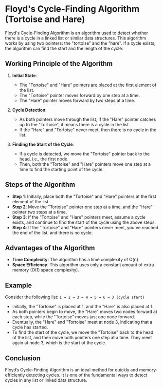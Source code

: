 # Floyd's Cycle-Finding Algorithm (Tortoise and Hare)

Floyd's Cycle-Finding Algorithm is an algorithm used to detect whether there is a cycle in a linked list or similar data structures. This algorithm works by using two pointers: the "tortoise" and the "hare". If a cycle exists, the algorithm can find the start and the length of the cycle.

## Working Principle of the Algorithm

1. **Initial State**:
   - The "Tortoise" and "Hare" pointers are placed at the first element of the list.
   - The "Tortoise" pointer moves forward by one step at a time.
   - The "Hare" pointer moves forward by two steps at a time.

2. **Cycle Detection**:
   - As both pointers move through the list, if the "Hare" pointer catches up to the "Tortoise", it means there is a cycle in the list.
   - If the "Hare" and "Tortoise" never meet, then there is no cycle in the list.

3. **Finding the Start of the Cycle**:
   - If a cycle is detected, we move the "Tortoise" pointer back to the head, i.e., the first node.
   - Then, both the "Tortoise" and "Hare" pointers move one step at a time to find the starting point of the cycle.

## Steps of the Algorithm

- **Step 1**: Initially, place both the "Tortoise" and "Hare" pointers at the first element of the list.
- **Step 2**: Move the "Tortoise" pointer one step at a time, and the "Hare" pointer two steps at a time.
- **Step 3**: If the "Tortoise" and "Hare" pointers meet, assume a cycle exists, and continue to find the start of the cycle using the above steps.
- **Step 4**: If the "Tortoise" and "Hare" pointers never meet, you've reached the end of the list, and there is no cycle.

## Advantages of the Algorithm

- **Time Complexity**: The algorithm has a time complexity of O(n).
- **Space Efficiency**: This algorithm uses only a constant amount of extra memory (O(1) space complexity).

## Example

Consider the following list: `1 → 2 → 3 → 4 → 5 → 6 → 3 (cycle start)`

- Initially, the "Tortoise" is placed at 1, and the "Hare" is also placed at 1.
- As both pointers begin to move, the "Hare" moves two nodes forward at each step, while the "Tortoise" moves just one node forward.
- Eventually, the "Hare" and "Tortoise" meet at node 3, indicating that a cycle has started.
- To find the start of the cycle, we move the "Tortoise" back to the head of the list, and then move both pointers one step at a time. They meet again at node 3, which is the start of the cycle.

## Conclusion

Floyd’s Cycle-Finding Algorithm is an ideal method for quickly and memory-efficiently detecting cycles. It is one of the fundamental ways to detect cycles in any list or linked data structure.
